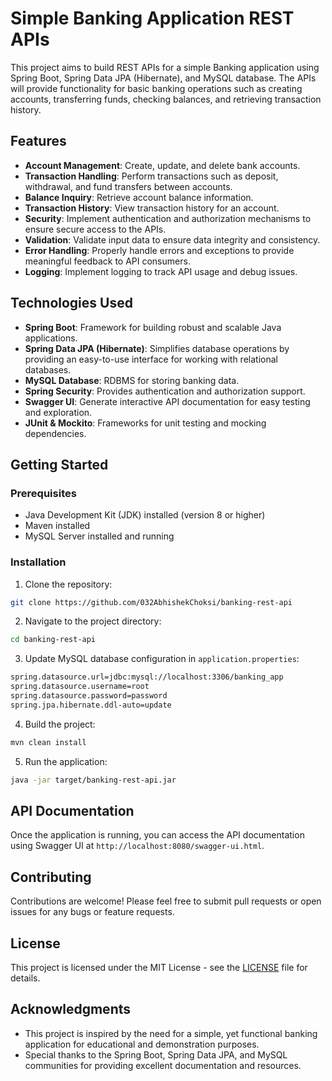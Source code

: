 # Simple Banking Application REST APIs

This project aims to build REST APIs for a simple Banking application using Spring Boot, Spring Data JPA (Hibernate), and MySQL database. The APIs will provide functionality for basic banking operations such as creating accounts, transferring funds, checking balances, and retrieving transaction history.

## Features

- **Account Management**: Create, update, and delete bank accounts.
- **Transaction Handling**: Perform transactions such as deposit, withdrawal, and fund transfers between accounts.
- **Balance Inquiry**: Retrieve account balance information.
- **Transaction History**: View transaction history for an account.
- **Security**: Implement authentication and authorization mechanisms to ensure secure access to the APIs.
- **Validation**: Validate input data to ensure data integrity and consistency.
- **Error Handling**: Properly handle errors and exceptions to provide meaningful feedback to API consumers.
- **Logging**: Implement logging to track API usage and debug issues.

## Technologies Used

- **Spring Boot**: Framework for building robust and scalable Java applications.
- **Spring Data JPA (Hibernate)**: Simplifies database operations by providing an easy-to-use interface for working with relational databases.
- **MySQL Database**: RDBMS for storing banking data.
- **Spring Security**: Provides authentication and authorization support.
- **Swagger UI**: Generate interactive API documentation for easy testing and exploration.
- **JUnit & Mockito**: Frameworks for unit testing and mocking dependencies.

## Getting Started

### Prerequisites

- Java Development Kit (JDK) installed (version 8 or higher)
- Maven installed
- MySQL Server installed and running

### Installation

1. Clone the repository:

```bash
git clone https://github.com/032AbhishekChoksi/banking-rest-api
```

2. Navigate to the project directory:

```bash
cd banking-rest-api
```

3. Update MySQL database configuration in `application.properties`:

```bash
spring.datasource.url=jdbc:mysql://localhost:3306/banking_app
spring.datasource.username=root
spring.datasource.password=password
spring.jpa.hibernate.ddl-auto=update
```

4. Build the project:

```bash
mvn clean install
```

5. Run the application:

```bash
java -jar target/banking-rest-api.jar
```

## API Documentation

Once the application is running, you can access the API documentation using Swagger UI at `http://localhost:8080/swagger-ui.html`.

## Contributing

Contributions are welcome! Please feel free to submit pull requests or open issues for any bugs or feature requests.

## License

This project is licensed under the MIT License - see the [LICENSE](LICENSE) file for details.

## Acknowledgments

- This project is inspired by the need for a simple, yet functional banking application for educational and demonstration purposes.
- Special thanks to the Spring Boot, Spring Data JPA, and MySQL communities for providing excellent documentation and resources.
